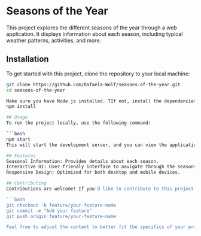 # Seasons of the Year
This project explores the different seasons of the year through a web application. It displays information about each season, including typical weather patterns, activities, and more.

## Installation
To get started with this project, clone the repository to your local machine:

```bash
git clone https://github.com/Rafaela-Wolf/seasons-of-the-year.git
cd seasons-of-the-year

Make sure you have Node.js installed. TIf not, install the dependencies:
npm install

## Usage
To run the project locally, use the following command:

```bash
npm start
This will start the development server, and you can view the application in your browser at http://localhost:3000.

## Features
Seasonal Information: Provides details about each season.
Interactive UI: User-friendly interface to navigate through the seasons.
Responsive Design: Optimized for both desktop and mobile devices.

## Contributing
Contributions are welcome! If you'd like to contribute to this project, please fork the repository and create a new branch for your changes. Once your changes are ready, submit a pull request.

```bash
git checkout -b feature/your-feature-name
git commit -m "Add your feature"
git push origin feature/your-feature-name

Feel free to adjust the content to better fit the specifics of your project!
